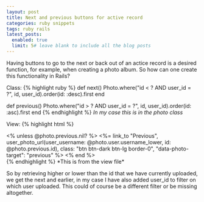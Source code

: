 ```yaml
---
layout: post
title: Next and previous buttons for active record
categories: ruby snippets
tags: ruby rails
latest_posts:
  enabled: true
  limit: 5# leave blank to include all the blog posts
---
```

Having buttons to go to the next or back out of an actice record is a desired function, for example, when creating a photo album. So how can one create this functionality in Rails?

Class:
{% highlight ruby %}
  def next()
    Photo.where("id < ? AND user_id = ?", id, user_id).order(id: :desc).first
  end

  def previous()
    Photo.where("id > ? AND user_id = ?", id, user_id).order(id: :asc).first
  end
{% endhighlight %}
*In my case this is in the photo class*

View:
{% highlight html %}
 <div class="mb-auto">
      <% unless @photo.previous.nil? %>
          <%= link_to "Previous",
            user_photo_url(user_username: @photo.user.username_lower, id: @photo.previous.id),
              class: "btn btn-dark btn-lg border-0", "data-photo-target": "previous" %>
        <% end %>
    </div>
{% endhighlight %}
*This is from the view file*

So by retrieving higher or lower than the id that we have currently uploaded, we get the next and earlier, in my case I have also added user_id to filter on which user uploaded. This could of course be a different filter or be missing altogether.
